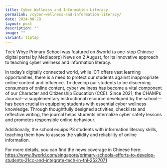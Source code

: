 ```yaml
---
title: Cyber Wellness and Information Literacy
permalink: /cyber-wellness-and-information-literacy/
date: 2024-08-28
layout: post
description: ""
image: ""
variant: tiptap
---
```

<p>Teck Whye Primary School was featured on 8world (a one-stop Chinese digital
portal by Mediacorp) News on 2 August, for its innovative approach to teaching
cyber wellness and information literacy.</p>
<p>In today’s digitally connected world, while ICT offers vast learning opportunities,
there is a need to protect our students against inappropriate online content
and influence. To develop our students to be discerning consumers of online
content, cyber wellness has become a vital component of our Character and
Citizenship Education (CCE). Since 2021, the CHAMPs Journal—a supplementary
instructional resource developed by the school—has been crucial in equipping
students with essential cyber wellness knowledge. Through thoughtfully
designed activities, checklists and reflective writing, the journal helps
students internalize cyber safety lessons and promotes responsible online
behaviour.</p>
<p>Additionally, the school equips P3 students with information literacy
skills, teaching them how to assess the validity and reliability of online
information.</p>
<p>For more details, you can find the news coverage in Chinese here:
<br><a href="https://www.8world.com/singapore/primary-schools-efforts-to-develop-students-21cc-and-integrate-tech-in-tnl-2527071" rel="noopener noreferrer nofollow" target="_blank">https://www.8world.com/singapore/primary-schools-efforts-to-develop-students-21cc-and-integrate-tech-in-tnl-2527071</a>
</p>
<p>
<br>
</p>